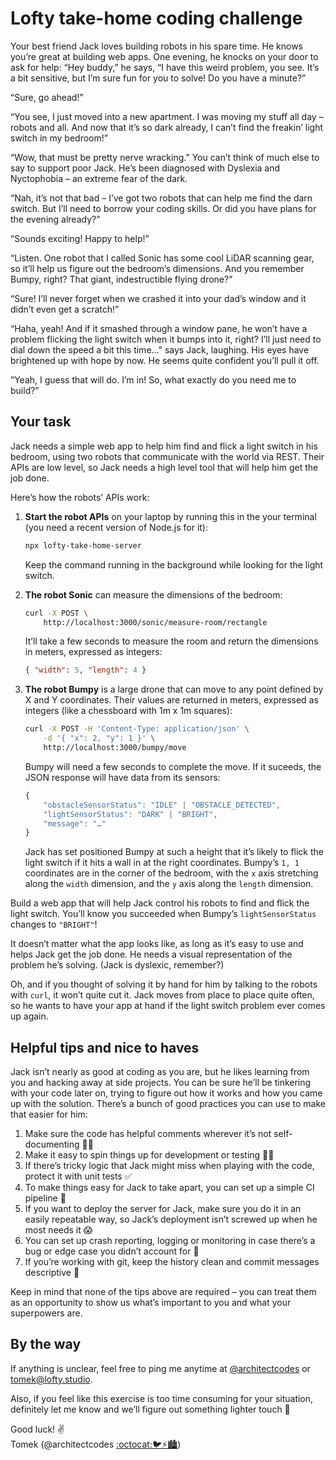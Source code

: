 # Lofty take-home coding challenge

Your best friend Jack loves building robots in his spare time. He knows you’re great at building web apps. One evening, he knocks on your door to ask for help: “Hey buddy,” he says, “I have this weird problem, you see. It’s a bit sensitive, but I’m sure fun for you to solve! Do you have a minute?”

“Sure, go ahead!”

“You see, I just moved into a new apartment. I was moving my stuff all day – robots and all. And now that it’s so dark already, I can’t find the freakin’ light switch in my bedroom!”

“Wow, that must be pretty nerve wracking.” You can’t think of much else to say to support poor Jack. He’s been diagnosed with Dyslexia and Nyctophobia – an extreme fear of the dark.

“Nah, it’s not that bad – I’ve got two robots that can help me find the darn switch. But I’ll need to borrow your coding skills. Or did you have plans for the evening already?”

“Sounds exciting! Happy to help!”

“Listen. One robot that I called Sonic has some cool LiDAR scanning gear, so it’ll help us figure out the bedroom’s dimensions. And you remember Bumpy, right? That giant, indestructible flying drone?”

“Sure! I’ll never forget when we crashed it into your dad’s window and it didn’t even get a scratch!”

“Haha, yeah! And if it smashed through a window pane, he won’t have a problem flicking the light switch when it bumps into it, right? I’ll just need to dial down the speed a bit this time…” says Jack, laughing. His eyes have brightened up with hope by now. He seems quite confident you’ll pull it off.

”Yeah, I guess that will do. I’m in! So, what exactly do you need me to build?”

## Your task

Jack needs a simple web app to help him find and flick a light switch in his bedroom, using two robots that communicate with the world via REST. Their APIs are low level, so Jack needs a high level tool that will help him get the job done.

Here’s how the robots’ APIs work:

1. **Start the robot APIs** on your laptop by running this in the your terminal (you need a recent version of Node.js for it):
    ```sh
    npx lofty-take-home-server
    ```
    Keep the command running in the background while looking for the light switch.

2. **The robot Sonic** can measure the dimensions of the bedroom:
    ```sh
    curl -X POST \
        http://localhost:3000/sonic/measure-room/rectangle
    ```
    It’ll take a few seconds to measure the room and return the dimensions in meters, expressed as integers:
    ```json
    { "width": 5, "length": 4 }
    ```

3. **The robot Bumpy** is a large drone that can move to any point defined by X and Y coordinates. Their values are returned in meters, expressed as integers (like a chessboard with 1m x 1m squares):

    ```sh
    curl -X POST -H 'Content-Type: application/json' \
        -d '{ "x": 2, "y": 1 }' \
        http://localhost:3000/bumpy/move
    ```
    
    Bumpy will need a few seconds to complete the move. If it suceeds, the JSON response will have data from its sensors:
    
    ```javascript
    {
        "obstacleSensorStatus": "IDLE" | "OBSTACLE_DETECTED",
        "lightSensorStatus": "DARK" | "BRIGHT",
        "message": "…"
    }
    ```
    
    Jack has set positioned Bumpy at such a height that it’s likely to flick the light switch if it hits a wall in at the right coordinates. Bumpy’s `1, 1` coordinates are in the corner of the bedroom, with the `x` axis stretching along the `width` dimension, and the `y` axis along the `length` dimension.

Build a web app that will help Jack control his robots to find and flick the light switch. You’ll know you succeeded when Bumpy’s `lightSensorStatus` changes to `"BRIGHT"`!

It doesn’t matter what the app looks like, as long as it’s easy to use and helps Jack get the job done. He needs a visual representation of the problem he’s solving. (Jack is dyslexic, remember?)

Oh, and if you thought of solving it by hand for him by talking to the robots with `curl`, it won’t quite cut it. Jack moves from place to place quite often, so he wants to have your app at hand if the light switch problem ever comes up again.

## Helpful tips and nice to haves

Jack isn’t nearly as good at coding as you are, but he likes learning from you and hacking away at side projects. You can be sure he’ll be tinkering with your code later on, trying to figure out how it works and how you came up with the solution. There’s a bunch of good practices you can use to make that easier for him:

1. Make sure the code has helpful comments wherever it’s not self-documenting 💁‍♂️
2. Make it easy to spin things up for development or testing 👩‍💻
3. If there’s tricky logic that Jack might miss when playing with the code, protect it with unit tests ✅
4. To make things easy for Jack to take apart, you can set up a simple CI pipeline 🚰
5. If you want to deploy the server for Jack, make sure you do it in an easily repeatable way, so Jack’s deployment isn’t screwed up when he most needs it 😱
6. You can set up crash reporting, logging or monitoring in case there’s a bug or edge case you didn’t account for 🐛
7. If you’re working with git, keep the history clean and commit messages descriptive 📕

Keep in mind that none of the tips above are required – you can treat them as an opportunity to show us what’s important to you and what your superpowers are.

## By the way

If anything is unclear, feel free to ping me anytime at [@architectcodes](https://messenger.com/t/architectcodes) or [tomek@lofty.studio](mailto:tomek@lofty.studio).

Also, if you feel like this exercise is too time consuming for your situation, definitely let me know and we’ll figure out something lighter touch 🙂

Good luck! ✌️  
Tomek (@architectcodes [:octocat:](https://github.com/architectcodes)[🐦](https://twitter.com/architectcodes)[⚡](https://messenger.com/t/architectcodes)[🏙️](https://www.linkedin.com/in/tomekwiszniewski/))
